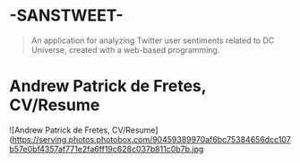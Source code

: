 # -SANSTWEET-

> An application for analyzing Twitter user sentiments related to DC Universe, created with a web-based programming.


# Andrew Patrick de Fretes, CV/Resume
![Andrew Patrick de Fretes, CV/Resume](https://serving.photos.photobox.com/90459389970af6bc75384656dcc107b57e0bf4357af771e2fa6ff19c628c037b811c0b7b.jpg
